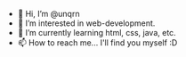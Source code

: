 - 👋 Hi, I’m @unqrn
- 👀 I’m interested in web-development.
- 🌱 I’m currently learning html, css, java, etc.
- 📫 How to reach me... I'll find you myself :D

<!---
unqrn/unqrn is a ✨ special ✨ repository because its `README.md` (this file) appears on your GitHub profile.
You can click the Preview link to take a look at your changes.
--->
